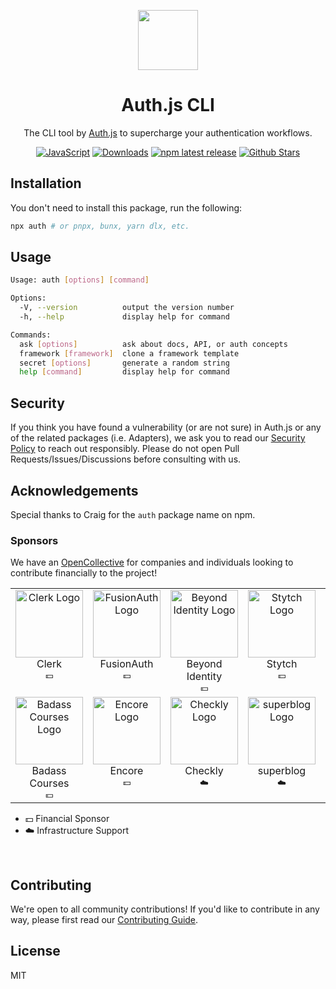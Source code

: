 <p align="center">
  <a href="https://authjs.dev" target="_blank"><img width="96px" src="https://authjs.dev/img/logo-sm.png" /></a>
  <h1 align="center">Auth.js CLI</h1>
</p>
<p align="center">
  The CLI tool by <a href="https://authjs.dev">Auth.js</a> to supercharge your authentication workflows.
</p>
<p align="center">
  <a href="https://npm.im/auth"><img src="https://img.shields.io/badge/JavaScript-grey?style=flat-square&logo=javascript" alt="JavaScript" /></a>
  <a href="https://www.npmtrends.com/auth"><img src="https://img.shields.io/npm/dm/auth?style=flat-square&color=cyan" alt="Downloads" /></a>
  <a href="https://www.npmjs.com/package/auth"><img src="https://img.shields.io/npm/v/auth?style=flat-square&label=latest&color=purple" alt="npm latest release" /></a>
  <a href="https://github.com/nextauthjs/cli/stargazers"><img src="https://img.shields.io/github/stars/nextauthjs/cli?style=flat-square&color=orange" alt="Github Stars" /></a>
</p>

## Installation

You don't need to install this package, run the following:

```sh
npx auth # or pnpx, bunx, yarn dlx, etc.
```

## Usage

<!-- GENERATED START -->

```sh
Usage: auth [options] [command]

Options:
  -V, --version          output the version number
  -h, --help             display help for command

Commands:
  ask [options]          ask about docs, API, or auth concepts
  framework [framework]  clone a framework template
  secret [options]       generate a random string
  help [command]         display help for command
```

<!-- GENERATED END -->

## Security

If you think you have found a vulnerability (or are not sure) in Auth.js or any of the related packages (i.e. Adapters), we ask you to read our [Security Policy](https://authjs.dev/security) to reach out responsibly. Please do not open Pull Requests/Issues/Discussions before consulting with us.

## Acknowledgements

Special thanks to Craig for the `auth` package name on npm.

### Sponsors

We have an [OpenCollective](https://opencollective.com/nextauth) for companies and individuals looking to contribute financially to the project!

<!--sponsors start-->
<table>
  <tbody>
    <tr>
      <td align="center" valign="top">
        <a href="https://clerk.com?utm_source=sponsorship&utm_medium=github&utm_campaign=authjs&utm_content=sponsor" target="_blank">
          <img width="108" src="https://avatars.githubusercontent.com/u/49538330?s=200&v=4" alt="Clerk Logo" />
        </a><br />
        <div>Clerk</div>
        <sub>💵</sub>
      </td>
      <td align="center" valign="top">
        <a href="https://fusionauth.io" target="_blank">
          <img width="108" src="https://avatars.githubusercontent.com/u/41974756?s=200&v=4" alt="FusionAuth Logo" />
        </a><br />
        <div>FusionAuth</div>
        <sub>💵</sub>
      </td>
      <td align="center" valign="top">
        <a href="https://www.beyondidentity.com" target="_blank">
          <img width="108" src="https://avatars.githubusercontent.com/u/69811361?s=200&v=4" alt="Beyond Identity Logo" />
        </a><br />
        <div>Beyond Identity</div>
        <sub>💵</sub>
      </td>
      <td align="center" valign="top">
        <a href="https://stytch.com" target="_blank">
          <img width="108" src="https://avatars.githubusercontent.com/u/69983493?s=200&v=4" alt="Stytch Logo" />
        </a><br />
        <div>Stytch</div>
        <sub>💵</sub>
      </td>
      <td align="center" valign="top">
        <a href="https://prisma.io" target="_blank">
          <img width="108" src="https://avatars.githubusercontent.com/u/17219288?s=200&v=4" alt="Prisma Logo" />
        </a><br />
        <div>Prisma</div>
        <sub>💵</sub>
      </td>
      <td align="center" valign="top">
        <a href="https://lowdefy.com" target="_blank">
          <img width="108" src="https://avatars.githubusercontent.com/u/47087496?s=200&v=4" alt="Lowdefy Logo" />
        </a><br />
        <div>Lowdefy</div>
        <sub>💵</sub>
      </td>
      <td align="center" valign="top">
        <a href="https://www.descope.com" target="_blank">
          <img width="108" src="https://avatars.githubusercontent.com/u/97479186?s=200&v=4" alt="Descope Logo" />
        </a><br />
        <div>Descope</div>
        <sub>💵</sub>
      </td>
    </tr>
    <tr>
      <td align="center" valign="top">
        <a href="https://badass.dev" target="_blank">
          <img width="108" src="https://avatars.githubusercontent.com/u/136839242?v=4" alt="Badass Courses Logo" />
        </a><br />
        <div>Badass Courses</div>
        <sub>💵</sub>
      </td>
      <td align="center" valign="top">
        <a href="https://github.com/encoredev/encore" target="_blank">
          <img width="108" src="https://avatars.githubusercontent.com/u/50438175?v=4" alt="Encore Logo" />
        </a><br />
        <div>Encore</div>
        <sub>💵</sub>
      </td>
      <td align="center" valign="top">
        <a href="https://checklyhq.com" target="_blank">
          <img width="108" src="https://avatars.githubusercontent.com/u/25982255?s=200&v=4" alt="Checkly Logo" />
        </a><br />
        <div>Checkly</div>
        <sub>☁️</sub>
      </td>
      <td align="center" valign="top">
        <a href="https://superblog.ai/" target="_blank">
          <img width="108" src="https://d33wubrfki0l68.cloudfront.net/cdc4a3833bd878933fcc131655878dbf226ac1c5/10cd6/images/logo_bolt_small.png" alt="superblog Logo" />
        </a><br />
        <div>superblog</div>
        <sub>☁️</sub>
      </td>
      <td align="center" valign="top">
        <a href="https://www.netlight.com/" target="_blank">
          <img width="108" src="https://avatars.githubusercontent.com/u/1672348?s=200&v=4" alt="Netlight logo" />
        </a><br />
        <div>Netlight</div>
        <sub>☁️</sub>
      </td>
      <td align="center" valign="top">
      <a href="https://vercel.com" target="_blank">
        <img width="108" src="https://avatars.githubusercontent.com/u/14985020?s=200&v=4" alt="Vercel Logo" />
      </a><br />
      <div>Vercel</div>
      <sub>☁️</sub>
    </td>
    </tr>
  </tbody>
</table>

- 💵 Financial Sponsor
- ☁️ Infrastructure Support

<br />
<!--sponsors end-->

## Contributing

We're open to all community contributions! If you'd like to contribute in any way, please first read
our [Contributing Guide](https://github.com/nextauthjs/.github/blob/main/CONTRIBUTING.md).

## License

MIT

